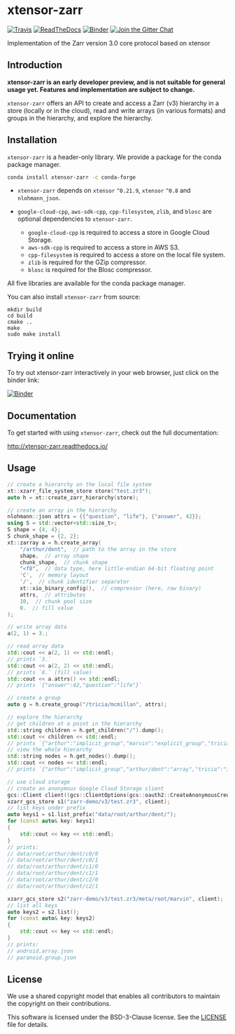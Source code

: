# xtensor-zarr

[![Travis](https://travis-ci.com/xtensor-stack/xtensor-zarr.svg?branch=master)](https://travis-ci.com/xtensor-stack/xtensor-zarr)
[![ReadTheDocs](https://readthedocs.org/projects/xtensor-zarr/badge/?version=stable)](http://xtensor-zarr.readthedocs.io/en/stable/)
[![Binder](https://mybinder.org/badge_logo.svg)](https://mybinder.org/v2/gh/xtensor-stack/xtensor-zarr/master?filepath=examples%2Fintroduction.ipynb)
[![Join the Gitter Chat](https://badges.gitter.im/Join%20Chat.svg)](https://gitter.im/QuantStack/Lobby?utm_source=badge&utm_medium=badge&utm_campaign=pr-badge&utm_content=badge)

Implementation of the Zarr version 3.0 core protocol based on xtensor

## Introduction

**xtensor-zarr is an early developer preview, and is not suitable for general usage yet. Features and implementation are subject to change.**

`xtensor-zarr` offers an API to create and access a Zarr (v3) hierarchy in a store (locally or in the cloud), read and write arrays (in various formats) and groups in the hierarchy, and explore the hierarchy.

## Installation

`xtensor-zarr` is a header-only library. We provide a package for the conda package manager.

```bash
conda install xtensor-zarr -c conda-forge
```

- `xtensor-zarr` depends on `xtensor` `^0.21.9`, `xtensor` `^0.8` and `nlohmann_json`.

- `google-cloud-cpp`, `aws-sdk-cpp`, `cpp-filesystem`, `zlib`, and `blosc` are optional dependencies to `xtensor-zarr`.

  - `google-cloud-cpp` is required to access a store in Google Cloud Storage.
  - `aws-sdk-cpp` is required to access a store in AWS S3.
  - `cpp-filesystem` is required to access a store on the local file system.
  - `zlib` is required for the GZip compressor.
  - `blosc` is required for the Blosc compressor.

All five libraries are available for the conda package manager.

You can also install `xtensor-zarr` from source:

```
mkdir build
cd build
cmake ..
make
sudo make install
```

## Trying it online

To try out xtensor-zarr interactively in your web browser, just click on the binder
link:

[![Binder](https://mybinder.org/badge_logo.svg)](https://mybinder.org/v2/gh/xtensor-stack/xtensor-zarr/master?filepath=examples%2Fintroduction.ipynb)

## Documentation

To get started with using `xtensor-zarr`, check out the full documentation:

http://xtensor-zarr.readthedocs.io/

## Usage

```cpp
// create a hierarchy on the local file system
xt::xzarr_file_system_store store("test.zr3");
auto h = xt::create_zarr_hierarchy(store);

// create an array in the hierarchy
nlohmann::json attrs = {{"question", "life"}, {"answer", 42}};
using S = std::vector<std::size_t>;
S shape = {4, 4};
S chunk_shape = {2, 2};
xt::zarray a = h.create_array(
    "/arthur/dent",  // path to the array in the store
    shape,  // array shape
    chunk_shape,  // chunk shape
    "<f8",  // data type, here little-endian 64-bit floating point
    'C',  // memory layout
    '/',  // chunk identifier separator
    xt::xio_binary_config(),  // compressor (here, raw binary)
    attrs,  // attributes
    10,  // chunk pool size
    0.  // fill value
);

// write array data
a(2, 1) = 3.;

// read array data
std::cout << a(2, 1) << std::endl;
// prints `3.`
std::cout << a(2, 2) << std::endl;
// prints `0.` (fill value)
std::cout << a.attrs() << std::endl;
// prints `{"answer":42,"question":"life"}`

// create a group
auto g = h.create_group("/tricia/mcmillan", attrs);

// explore the hierarchy
// get children at a point in the hierarchy
std::string children = h.get_children("/").dump();
std::cout << children << std::endl;
// prints `{"arthur":"implicit_group","marvin":"explicit_group","tricia":"implicit_group"}`
// view the whole hierarchy
std::string nodes = h.get_nodes().dump();
std::cout << nodes << std::endl;
// prints `{"arthur":"implicit_group","arthur/dent":"array","tricia":"implicit_group","tricia/mcmillan":"explicit_group"}`

// use cloud storage
// create an anonymous Google Cloud Storage client
gcs::Client client((gcs::ClientOptions(gcs::oauth2::CreateAnonymousCredentials())));
xzarr_gcs_store s1("zarr-demo/v3/test.zr3", client);
// list keys under prefix
auto keys1 = s1.list_prefix("data/root/arthur/dent/");
for (const auto& key: keys1)
{
    std::cout << key << std::endl;
}
// prints:
// data/root/arthur/dent/c0/0
// data/root/arthur/dent/c0/1
// data/root/arthur/dent/c1/0
// data/root/arthur/dent/c1/1
// data/root/arthur/dent/c2/0
// data/root/arthur/dent/c2/1

xzarr_gcs_store s2("zarr-demo/v3/test.zr3/meta/root/marvin", client);
// list all keys
auto keys2 = s2.list();
for (const auto& key: keys2)
{
    std::cout << key << std::endl;
}
// prints:
// android.array.json
// paranoid.group.json
```

## License

We use a shared copyright model that enables all contributors to maintain the
copyright on their contributions.

This software is licensed under the BSD-3-Clause license. See the [LICENSE](LICENSE) file for details.

